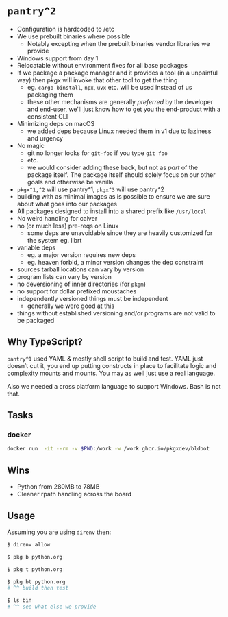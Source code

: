 # `pantry^2`

- Configuration is hardcoded to /etc
- We use prebuilt binaries where possible
  - Notably excepting when the prebuilt binaries vendor libraries we provide
- Windows support from day 1
- Relocatable without environment fixes for all base packages
- If we package a package manager and it provides a tool (in a unpainful way)
  then pkgx will invoke that other tool to get the thing
  - eg. `cargo-binstall`, `npx`, `uvx` etc. will be used instead of us packaging
    them
  - these other mechanisms are generally _preferred_ by the developer and
    end-user, we'll just know how to get you the end-product with a consistent
    CLI
- Minimizing deps on macOS
  - we added deps because Linux needed them in v1 due to laziness and urgency
- No magic
  - git no longer looks for `git-foo` if you type `git foo`
  - etc.
  - we would consider adding these back, but not as _part_ of the package
    itself. The package itself should solely focus on our other goals and
    otherwise be vanilla.
- `pkgx^1,^2` will use pantry^1, `pkgx^3` will use pantry^2
- building with as minimal images as is possible to ensure we are sure about
  what goes into our packages
- All packages designed to install into a shared prefix like `/usr/local`
- No weird handling for calver
- no (or much less) pre-reqs on Linux
  - some deps are unavoidable since they are heavily customized for the system
    eg. librt
- variable deps
  - eg. a major version requires new deps
  - eg. heaven forbid, a minor version changes the dep constraint
- sources tarball locations can vary by version
- program lists can vary by version
- no deversioning of inner directories (for `pkgm`)
- no support for dollar prefixed moustaches
- independently versioned things must be independent
  - generally we were good at this
- things without established versioning and/or programs are not valid to be
  packaged

## Why TypeScript?

`pantry^1` used YAML & mostly shell script to build and test. YAML just doesn’t
cut it, you end up putting constructs in place to facilitate logic and
complexity mounts and mounts. You may as well just use a real language.

Also we needed a cross platform language to support Windows. Bash is not that.

## Tasks

### docker

```sh
docker run  -it --rm -v $PWD:/work -w /work ghcr.io/pkgxdev/bldbot
```

## Wins

- Python from 280MB to 78MB
- Cleaner rpath handling across the board

## Usage

Assuming you are using `direnv` then:

```sh
$ direnv allow

$ pkg b python.org

$ pkg t python.org

$ pkg bt python.org
# ^^ build then test

$ ls bin
# ^^ see what else we provide
```
